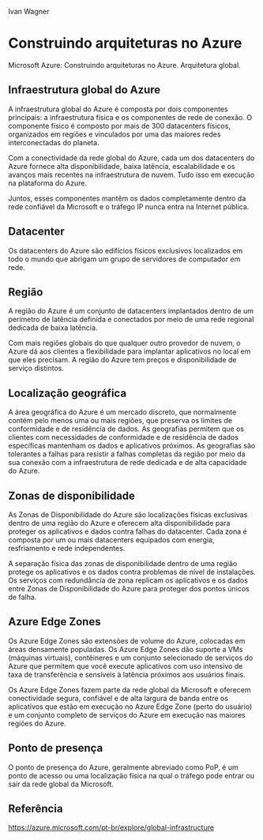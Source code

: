 Ivan Wagner

# Construindo arquiteturas no Azure
Microsoft Azure: Construindo arquiteturas no Azure. Arquitetura global.

## Infraestrutura global do Azure
A infraestrutura global do Azure é composta por dois componentes principais: a infraestrutura física e os componentes de rede de conexão. O componente físico é composto por mais de  300  datacenters físicos, organizados em regiões e vinculados por uma das maiores redes interconectadas do planeta.

Com a conectividade da rede global do Azure, cada um dos datacenters do Azure fornece alta disponibilidade, baixa latência, escalabilidade e os avanços mais recentes na infraestrutura de nuvem. Tudo isso em execução na plataforma do Azure.

Juntos, esses componentes mantêm os dados completamente dentro da rede confiável da Microsoft e o tráfego IP nunca entra na Internet pública.

## Datacenter
Os datacenters do Azure são edifícios físicos exclusivos localizados em todo o mundo que abrigam um grupo de servidores de computador em rede.

## Região
A região do Azure é um conjunto de datacenters implantados dentro de um perímetro de latência definida e conectados por meio de uma rede regional dedicada de baixa latência.

Com mais regiões globais do que qualquer outro provedor de nuvem, o Azure dá aos clientes a flexibilidade para implantar aplicativos no local em que eles precisam. A região do Azure tem preços e disponibilidade de serviço distintos.

## Localização geográfica
A área geográfica do Azure é um mercado discreto, que normalmente contém pelo menos uma ou mais regiões, que preserva os limites de conformidade e de residência de dados. As geografias permitem que os clientes com necessidades de conformidade e de residência de dados específicas mantenham os dados e aplicativos próximos. As geografias são tolerantes a falhas para resistir a falhas completas da região por meio da sua conexão com a infraestrutura de rede dedicada e de alta capacidade do Azure.

## Zonas de disponibilidade
As Zonas de Disponibilidade do Azure são localizações físicas exclusivas dentro de uma região do Azure e oferecem alta disponibilidade para proteger os aplicativos e dados contra falhas do datacenter. Cada zona é composta por um ou mais datacenters equipados com energia, resfriamento e rede independentes.

A separação física das zonas de disponibilidade dentro de uma região protege os aplicativos e os dados contra problemas de nível de instalações. Os serviços com redundância de zona replicam os aplicativos e os dados entre Zonas de Disponibilidade do Azure para proteger dos pontos únicos de falha.

## Azure Edge Zones
Os Azure Edge Zones são extensões de volume do Azure, colocadas em áreas densamente populadas. Os Azure Edge Zones dão suporte a VMs (máquinas virtuais), contêineres e um conjunto selecionado de serviços do Azure que permitem que você execute aplicativos com uso intensivo de taxa de transferência e sensíveis à latência próximos aos usuários finais.

Os Azure Edge Zones fazem parte da rede global da Microsoft e oferecem conectividade segura, confiável e de alta largura de banda entre os aplicativos que estão em execução no Azure Edge Zone (perto do usuário) e um conjunto completo de serviços do Azure em execução nas maiores regiões do Azure.

## Ponto de presença
O ponto de presença do Azure, geralmente abreviado como PoP, é um ponto de acesso ou uma localização física na qual o tráfego pode entrar ou sair da rede global da Microsoft.

## Referência
https://azure.microsoft.com/pt-br/explore/global-infrastructure
